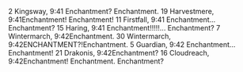 2 Kingsway, 9:41
Enchantment? Enchantment.
19 Harvestmere, 9:41Enchantment! Enchantment!
11 Firstfall, 9:41
Enchantment... Enchantment?
15 Haring, 9:41
Enchantment!!!!!... Enchantment?
7 Wintermarch, 9:42Enchantment.
30 Wintermarch, 9:42ENCHANTMENT?!Enchantment.
5 Guardian, 9:42
Enchantment... Enchantment!
21 Drakonis, 9:42Enchantment?
16 Cloudreach, 9:42Enchantment! Enchantment. Enchantment?